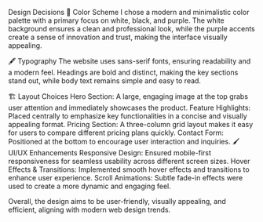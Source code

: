 Design Decisions
🎨 Color Scheme
I chose a modern and minimalistic color palette with a primary focus on white, black, and purple. The white background ensures a clean and professional look, while the purple accents create a sense of innovation and trust, making the interface visually appealing.

🖋 Typography
The website uses sans-serif fonts, ensuring readability and a modern feel. Headings are bold and distinct, making the key sections stand out, while body text remains simple and easy to read.

🏗 Layout Choices
Hero Section: A large, engaging image at the top grabs user attention and immediately showcases the product.
Feature Highlights: Placed centrally to emphasize key functionalities in a concise and visually appealing format.
Pricing Section: A three-column grid layout makes it easy for users to compare different pricing plans quickly.
Contact Form: Positioned at the bottom to encourage user interaction and inquiries.
🖌 UI/UX Enhancements
Responsive Design: Ensured mobile-first responsiveness for seamless usability across different screen sizes.
Hover Effects & Transitions: Implemented smooth hover effects and transitions to enhance user experience.
Scroll Animations: Subtle fade-in effects were used to create a more dynamic and engaging feel.

Overall, the design aims to be user-friendly, visually appealing, and efficient, aligning with modern web design trends.
